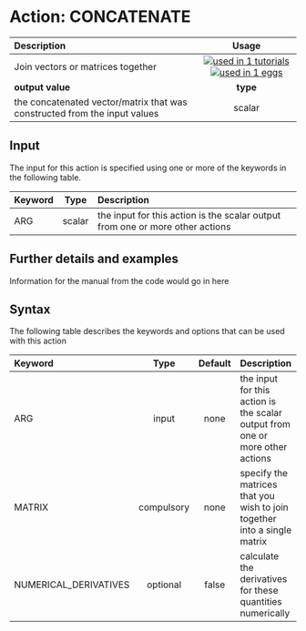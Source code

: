 # Action: CONCATENATE

| Description    | Usage |
|:--------|:--------:|
| Join vectors or matrices together | [![used in 1 tutorials](https://img.shields.io/badge/tutorials-1-green.svg)](https://www.plumed-tutorials.org/browse.html?search=CONCATENATE)[![used in 1 eggs](https://img.shields.io/badge/nest-1-green.svg)](https://www.plumed-nest.org/browse.html?search=CONCATENATE)|
 | **output value** | **type** |
| the concatenated vector/matrix that was constructed from the input values | scalar |

## Input

The input for this action is specified using one or more of the keywords in the following table.

| Keyword |  Type | Description |
|:--------|:------:|:-----------|
| ARG | scalar | the input for this action is the scalar output from one or more other actions |


## Further details and examples 
Information for the manual from the code would go in here 
## Syntax 
The following table describes the keywords and options that can be used with this action 

| Keyword | Type | Default | Description |
|:-------|:----:|:-------:|:-----------|
| ARG | input | none | the input for this action is the scalar output from one or more other actions |
| MATRIX | compulsory | none | specify the matrices that you wish to join together into a single matrix |
| NUMERICAL_DERIVATIVES | optional | false |  calculate the derivatives for these quantities numerically |
